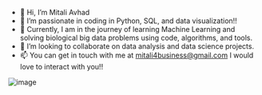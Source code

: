 - 👋 Hi, I’m Mitali Avhad
- 👀 I’m passionate in coding in Python, SQL, and data visualization!!
- 🌱 Currently, I am in the journey of learning Machine Learning and solving biological big data problems using code, algorithms, and tools.
- 💞️ I’m looking to collaborate on data analysis and data science projects. 
- 📫 You can get in touch with me at mitali4business@gmail.com
      I would love to interact with you!!
   
![image](https://user-images.githubusercontent.com/80688620/125157423-83ebc280-e188-11eb-82f6-9f69b1c89aa8.png)
